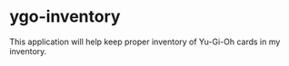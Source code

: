 # ygo-inventory
This application will help keep proper inventory of Yu-Gi-Oh cards in my inventory.
